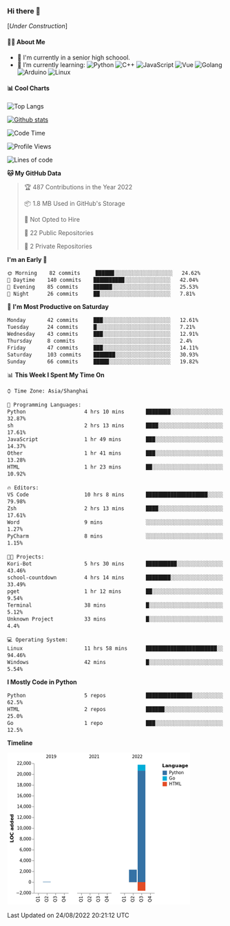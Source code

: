 ### Hi there 👋

\[*Under Construction*\]

<!--
**NoNormalCreeper/NoNormalCreeper** is a ✨ _special_ ✨ repository because its `README.md` (this file) appears on your GitHub profile.

Here are some ideas to get you started:

- 🔭 I’m currently working on ...
- 🌱 I’m currently learning ...
- 👯 I’m looking to collaborate on ...
- 🤔 I’m looking for help with ...
- 💬 Ask me about ...
- 📫 How to reach me: ...
- 😄 Pronouns: ...
- ⚡ Fun fact: ...
-->

#### 👩‍💻 About Me

- 🏫 I'm currently in a senior high schoool.
- 🌱 I’m currently learning: 
![Python](https://img.shields.io/badge/-Python-blue?style=flat-square&logo=Python&logoColor=fff)
![C++](https://img.shields.io/badge/-C%2B%2B-00599C?style=flat-square&logo=C%2B%2B&logoColor=fff)
![JavaScript](https://img.shields.io/badge/-JavaScript-ffca18?style=flat-square&logo=JavaScript&logoColor=fff)
![Vue](https://img.shields.io/badge/-Vue-4FC08D?style=flat-square&logo=Vue.js&logoColor=fff)
![Golang](https://img.shields.io/badge/-Go-007d9c?style=flat-square&logo=Go&logoColor=fff)
![Arduino](https://img.shields.io/badge/-Arduino-00979D?style=flat-square&logo=Arduino&logoColor=fff)
![Linux](https://img.shields.io/badge/-Linux-FCC624?style=flat-square&logo=Linux&logoColor=fff)

#### 📊 Cool Charts

![Top Langs](https://github-readme-stats.vercel.app/api/top-langs/?username=NoNormalCreeper&layout=compact)

[![Github stats](https://github-readme-stats.vercel.app/api?username=NoNormalCreeper&show_icons=true)](https://github.com/anuraghazra/github-readme-stats)

<!--START_SECTION:waka-->
![Code Time](http://img.shields.io/badge/Code%20Time-58%20hrs%2034%20mins-blue)

![Profile Views](http://img.shields.io/badge/Profile%20Views-0-blue)

![Lines of code](https://img.shields.io/badge/From%20Hello%20World%20I%27ve%20Written-22%20Thousand%20lines%20of%20code-blue)

**🐱 My GitHub Data** 

> 🏆 487 Contributions in the Year 2022
 > 
> 📦 1.8 MB Used in GitHub's Storage 
 > 
> 🚫 Not Opted to Hire
 > 
> 📜 22 Public Repositories 
 > 
> 🔑 2 Private Repositories  
 > 
**I'm an Early 🐤** 

```text
🌞 Morning    82 commits     ██████░░░░░░░░░░░░░░░░░░░   24.62% 
🌆 Daytime    140 commits    ██████████░░░░░░░░░░░░░░░   42.04% 
🌃 Evening    85 commits     ██████░░░░░░░░░░░░░░░░░░░   25.53% 
🌙 Night      26 commits     ██░░░░░░░░░░░░░░░░░░░░░░░   7.81%

```
📅 **I'm Most Productive on Saturday** 

```text
Monday       42 commits     ███░░░░░░░░░░░░░░░░░░░░░░   12.61% 
Tuesday      24 commits     █░░░░░░░░░░░░░░░░░░░░░░░░   7.21% 
Wednesday    43 commits     ███░░░░░░░░░░░░░░░░░░░░░░   12.91% 
Thursday     8 commits      ░░░░░░░░░░░░░░░░░░░░░░░░░   2.4% 
Friday       47 commits     ███░░░░░░░░░░░░░░░░░░░░░░   14.11% 
Saturday     103 commits    ███████░░░░░░░░░░░░░░░░░░   30.93% 
Sunday       66 commits     █████░░░░░░░░░░░░░░░░░░░░   19.82%

```


📊 **This Week I Spent My Time On** 

```text
⌚︎ Time Zone: Asia/Shanghai

💬 Programming Languages: 
Python                   4 hrs 10 mins       ████████░░░░░░░░░░░░░░░░░   32.87% 
sh                       2 hrs 13 mins       ████░░░░░░░░░░░░░░░░░░░░░   17.61% 
JavaScript               1 hr 49 mins        ███░░░░░░░░░░░░░░░░░░░░░░   14.37% 
Other                    1 hr 41 mins        ███░░░░░░░░░░░░░░░░░░░░░░   13.28% 
HTML                     1 hr 23 mins        ██░░░░░░░░░░░░░░░░░░░░░░░   10.92%

🔥 Editors: 
VS Code                  10 hrs 8 mins       ████████████████████░░░░░   79.98% 
Zsh                      2 hrs 13 mins       ████░░░░░░░░░░░░░░░░░░░░░   17.61% 
Word                     9 mins              ░░░░░░░░░░░░░░░░░░░░░░░░░   1.27% 
PyCharm                  8 mins              ░░░░░░░░░░░░░░░░░░░░░░░░░   1.15%

🐱‍💻 Projects: 
Kori-Bot                 5 hrs 30 mins       ██████████░░░░░░░░░░░░░░░   43.46% 
school-countdown         4 hrs 14 mins       ████████░░░░░░░░░░░░░░░░░   33.49% 
pget                     1 hr 12 mins        ██░░░░░░░░░░░░░░░░░░░░░░░   9.54% 
Terminal                 38 mins             █░░░░░░░░░░░░░░░░░░░░░░░░   5.12% 
Unknown Project          33 mins             █░░░░░░░░░░░░░░░░░░░░░░░░   4.4%

💻 Operating System: 
Linux                    11 hrs 58 mins      ███████████████████████░░   94.46% 
Windows                  42 mins             █░░░░░░░░░░░░░░░░░░░░░░░░   5.54%

```

**I Mostly Code in Python** 

```text
Python                   5 repos             ███████████████░░░░░░░░░░   62.5% 
HTML                     2 repos             ██████░░░░░░░░░░░░░░░░░░░   25.0% 
Go                       1 repo              ███░░░░░░░░░░░░░░░░░░░░░░   12.5%

```


**Timeline**

![Chart not found](https://raw.githubusercontent.com/NoNormalCreeper/NoNormalCreeper/main/charts/bar_graph.png) 


 Last Updated on 24/08/2022 20:21:12 UTC
<!--END_SECTION:waka-->

